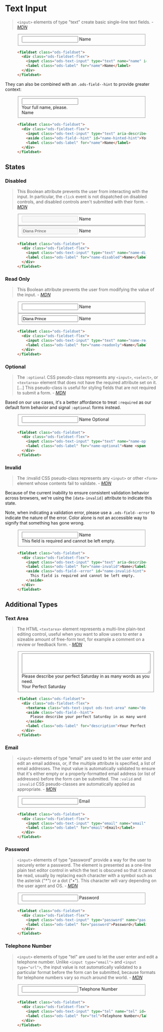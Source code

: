 # Text Input

>`<input>` elements of type "text" create basic single-line text fields. - <cite><a href='https://developer.mozilla.org/en-US/docs/Web/HTML/Element/input/text'>MDN</a></cite>

<figure class="nimatron--example">
  <div class="nimatron--rendered">
    <fieldset class="ods-fieldset">
      <div class="ods-fieldset-flex">
        <input class="ods-text-input" type="text" name="name" id="name" autocomplete="name" spellcheck="false" required>
        <label class="ods-label" for="name">Name</label>
      </div>
    </fieldset>
  </div>

  ```html
  <fieldset class="ods-fieldset">
    <div class="ods-fieldset-flex">
      <input class="ods-text-input" type="text" name="name" id="name" autocomplete="name" spellcheck="false" required>
      <label class="ods-label" for="name">Name</label>
    </div>
  </fieldset>
  ```
</figure>


They can also be combined with an `.ods-field--hint` to provide greater context:

<figure class="nimatron--example">
  <div class="nimatron--rendered">
    <fieldset class="ods-fieldset">
      <div class="ods-fieldset-flex">
        <input class="ods-text-input" type="text" aria-describedby="name-hinted-hint" name="name-hinted" id="name-hinted" autocomplete="name-hinted" spellcheck="false" required>
        <aside class="ods-field--hint" id="name-hinted-hint">Your full name, please.</aside>
        <label class="ods-label" for="name">Name</label>
      </div>
    </fieldset>
  </div>

  ```html
  <fieldset class="ods-fieldset">
    <div class="ods-fieldset-flex">
      <input class="ods-text-input" type="text" aria-describedby="name-hinted-hint" name="name-hinted" id="name-hinted" autocomplete="name-hinted" spellcheck="false" required>
      <aside class="ods-field--hint" id="name-hinted-hint">Your full name, please.</aside>
      <label class="ods-label" for="name">Name</label>
    </div>
  </fieldset>
  ```
</figure>

## States

### Disabled

> This Boolean attribute prevents the user from interacting with the input. In particular, the `click` event is not dispatched on disabled controls, and disabled controls aren't submitted with their form. - <cite><a href='https://developer.mozilla.org/en-US/docs/Web/HTML/Element/input#attr-disabled'>MDN</a></cite>

<figure class="nimatron--example">
  <div class="nimatron--rendered">
    <fieldset class="ods-fieldset">
      <div class="ods-fieldset-flex">
        <input class="ods-text-input" type="text" name="name-disabled" id="name-disabled" autocomplete="name" spellcheck="false" required disabled>
        <label class="ods-label" for="name-disabled">Name</label>
      </div>
    </fieldset>
    <fieldset class="ods-fieldset">
      <div class="ods-fieldset-flex">
        <input class="ods-text-input" type="text" name="name-disabled" id="name-disabled" autocomplete="name" spellcheck="false" value="Diana Prince" required disabled>
        <label class="ods-label" for="name-disabled">Name</label>
      </div>
    </fieldset>
  </div>

  ```html
  <fieldset class="ods-fieldset">
    <div class="ods-fieldset-flex">
      <input class="ods-text-input" type="text" name="name-disabled" id="name-disabled" autocomplete="name" spellcheck="false" required disabled>
      <label class="ods-label" for="name-disabled">Name</label>
    </div>
  </fieldset>
  ```
</figure>

### Read Only

> This Boolean attribute prevents the user from modifying the value of the input. - <cite><a href='https://developer.mozilla.org/en-US/docs/Web/HTML/Element/input#attr-readonly'>MDN</a></cite>

<figure class="nimatron--example">
  <div class="nimatron--rendered">
    <fieldset class="ods-fieldset">
      <div class="ods-fieldset-flex">
        <input class="ods-text-input" type="text" name="name-readonly" id="name-readonly" autocomplete="name" spellcheck="false" required readonly>
        <label class="ods-label" for="name-readonly">Name</label>
      </div>
    </fieldset>
    <fieldset class="ods-fieldset">
      <div class="ods-fieldset-flex">
        <input class="ods-text-input" type="text" name="name-filled-readonly" id="name-filled-readonly" autocomplete="name" spellcheck="false" value="Diana Prince" required readonly>
        <label class="ods-label" for="name-filled-readonly">Name</label>
      </div>
    </fieldset>
  </div>

  ```html
  <fieldset class="ods-fieldset">
    <div class="ods-fieldset-flex">
      <input class="ods-text-input" type="text" name="name-readonly" id="name-readonly" autocomplete="name" spellcheck="false" required readonly>
      <label class="ods-label" for="name-readonly">Name</label>
    </div>
  </fieldset>
  ```
</figure>

### Optional

> The `:optional` CSS pseudo-class represents any `<input>`, `<select>`, or `<textarea>` element that does not have the required attribute set on it. [...] This pseudo-class is useful for styling fields that are not required to submit a form. - <cite><a href='https://developer.mozilla.org/en-US/docs/Web/CSS/:optional'>MDN</a></cite>

Based on our use cases, it's a better affordance to treat `:required` as our default form behavior and signal `:optional` forms instead.

<figure class="nimatron--example">
  <div class="nimatron--rendered">
    <fieldset class="ods-fieldset">
      <div class="ods-fieldset-flex">
        <input class="ods-text-input" type="text" name="name-optional" id="name-optional" autocomplete="name" spellcheck="false">
        <label class="ods-label" for="name-optional">Name <span class="ods-label--optional">Optional</span></label>
      </div>
    </fieldset>
  </div>

  ```html
  <fieldset class="ods-fieldset">
    <div class="ods-fieldset-flex">
      <input class="ods-text-input" type="text" name="name-optional" id="name-optional" autocomplete="name" spellcheck="false">
      <label class="ods-label" for="name-optional">Name <span class="ods-label--optional">Optional</span></label>
    </div>
  </fieldset>
  ```
</figure>

### Invalid

>The :invalid CSS pseudo-class represents any `<input>` or other `<form>` element whose contents fail to validate. - <cite><a href='https://developer.mozilla.org/en-US/docs/Web/CSS/:invalid'>MDN</a></cite>

Because of the current inability to ensure consistent validation behavior across browsers, we're using the `[data-invalid]` attribute to indicate this state.

Note, when indicating a validation error, please use a `.ods-field--error` to indicate the nature of the error. Color alone is not an accessible way to signify that something has gone wrong.

<figure class="nimatron--example">
  <div class="nimatron--rendered">
    <fieldset class="ods-fieldset">
      <div class="ods-fieldset-flex">
        <input class="ods-text-input" type="text" aria-describedby="name-invalid-hint" name="name-invalid" id="name-invalid" autocomplete="name" spellcheck="false" required data-invalid>
        <label class="ods-label" for="name-invalid">Name</label>
        <aside class="ods-field--error" id="name-invalid-hint">
          This field is required and cannot be left empty.
        </aside>
      </div>
    </fieldset>
  </div>

  ```html
  <fieldset class="ods-fieldset">
    <div class="ods-fieldset-flex">
      <input class="ods-text-input" type="text" aria-describedby="name-invalid-hint" name="name-invalid" id="name-invalid" autocomplete="name" spellcheck="false" required data-invalid>
      <label class="ods-label" for="name-invalid">Name</label>
      <aside class="ods-field--error" id="name-invalid-hint">
        This field is required and cannot be left empty.
      </aside>
    </div>
  </fieldset>
  ```
</figure>

## Additional Types

### Text Area

> The HTML `<textarea>` element represents a multi-line plain-text editing control, useful when you want to allow users to enter a sizeable amount of free-form text, for example a comment on a review or feedback form. - <cite><a href="https://developer.mozilla.org/en-US/docs/Web/HTML/Element/textarea">MDN</a></cite>

<figure class="nimatron--example">
  <div class="nimatron--rendered">
    <fieldset class="ods-fieldset">
      <div class="ods-fieldset-flex">
        <textarea class="ods-text-input ods-text-area" name="description" id="description" rows='4' cols='50' spellcheck="true" required></textarea>
        <aside class="ods-field--hint">
          Please describe your perfect Saturday in as many words as you need.
        </aside>
        <label class="ods-label" for="description">Your Perfect Saturday</label>
      </div>
    </fieldset>
  </div>

  ```html
  <fieldset class="ods-fieldset">
    <div class="ods-fieldset-flex">
      <textarea class="ods-text-input ods-text-area" name="description" id="description" rows='4' cols='50' spellcheck="true" required></textarea>
      <aside class="ods-field--hint">
        Please describe your perfect Saturday in as many words as you need.
      </aside>
      <label class="ods-label" for="description">Your Perfect Saturday</label>
    </div>
  </fieldset>
  ```
</figure>

### Email

>`<input>` elements of type "email" are used to let the user enter and edit an email address, or, if the multiple attribute is specified, a list of email addresses. The input value is automatically validated to ensure that it's either empty or a properly-formatted email address (or list of addresses) before the form can be submitted. The `:valid` and `:invalid` CSS pseudo-classes are automatically applied as appropriate. - <cite><a href='https://developer.mozilla.org/en-US/docs/Web/HTML/Element/input/email'>MDN</a></cite>

<figure class="nimatron--example">
  <div class="nimatron--rendered">
    <fieldset class="ods-fieldset">
      <div class="ods-fieldset-flex">
        <input class="ods-text-input" type="email" name="email" id="email" autocomplete="email" spellcheck="false" required>
        <label class="ods-label" for="email">Email</label>
      </div>
    </fieldset>
  </div>


  ```html
  <fieldset class="ods-fieldset">
    <div class="ods-fieldset-flex">
      <input class="ods-text-input" type="email" name="email" id="email" autocomplete="email" spellcheck="false" required>
      <label class="ods-label" for="email">Email</label>
    </div>
  </fieldset>
  ```
</figure>

### Password

>`<input>` elements of type "password" provide a way for the user to securely enter a password. The element is presented as a one-line plain text editor control in which the text is obscured so that it cannot be read, usually by replacing each character with a symbol such as the asterisk ("*") or a dot ("•"). This character will vary depending on the user agent and OS. - <cite><a href="https://developer.mozilla.org/en-US/docs/Web/HTML/Element/input/password">MDN</a></cite>

<figure class="nimatron--example">
  <div class="nimatron--rendered">
    <fieldset class="ods-fieldset">
      <div class="ods-fieldset-flex">
        <input class="ods-text-input" type="password" name="password" id="password" autocomplete="new-password" spellcheck="false" required>
        <label class="ods-label" for="password">Password</label>
      </div>
    </fieldset>
  </div>

  ```html
  <fieldset class="ods-fieldset">
    <div class="ods-fieldset-flex">
      <input class="ods-text-input" type="password" name="password" id="password" autocomplete="new-password" spellcheck="false" required>
      <label class="ods-label" for="password">Password</label>
    </div>
  </fieldset>
  ```
</figure>

### Telephone Number

>`<input>` elements of type "tel" are used to let the user enter and edit a telephone number. Unlike `<input type="email">` and `<input type="url">`, the input value is not automatically validated to a particular format before the form can be submitted, because formats for telephone numbers vary so much around the world. - <cite><a href='https://developer.mozilla.org/en-US/docs/Web/HTML/Element/input/tel'>MDN</a></cite>

<figure class="nimatron--example">
  <div class="nimatron--rendered">
    <fieldset class="ods-fieldset">
      <div class="ods-fieldset-flex">
        <input class="ods-text-input" type="tel" name="tel" id="tel" autocomplete="tel-national" spellcheck="false" required>
        <label class="ods-label" for="tel">Telephone Number</label>
      </div>
    </fieldset>
  </div>

  ```html
  <fieldset class="ods-fieldset">
    <div class="ods-fieldset-flex">
      <input class="ods-text-input" type="tel" name="tel" id="tel" autocomplete="tel-national" spellcheck="false" required>
      <label class="ods-label" for="tel">Telephone Number</label>
    </div>
  </fieldset>
  ```
</figure>

